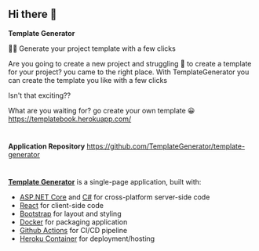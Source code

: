 ## Hi there 👋


**Template Generator**

🙋‍♀️ Generate your project template with a few clicks
<!--🌈 Contribution guidelines - how can the community get involved?
👩‍💻 Useful resources - where can the community find your docs? Is there anything else the community should know?
🍿 Fun facts - what does your team eat for breakfast?
🧙 Remember, you can do mighty things with the power of [Markdown](https://docs.github.com/github/writing-on-github/getting-started-with-writing-and-formatting-on-github/basic-writing-and-formatting-syntax)
-->
Are you going to create a new project and struggling :face_with_head_bandage: to create a template for your project? you came to the right place.
With TemplateGenerator you can create the template you like with a few clicks

Isn't that exciting??

What are you waiting for? go create your own template :grinning:    https://templatebook.herokuapp.com/

#
<p><strong>Application Repository</strong> <a href='https://github.com/TemplateGenerator/template-generator'>https://github.com/TemplateGenerator/template-generator</a></p>

#

<p><strong><a href='https://templatebook.herokuapp.com/'>Template Generator</a></strong> is a single-page application, built with:</p>
  <ul>
    <li><a href='https://get.asp.net/'>ASP.NET Core</a> and <a href='https://msdn.microsoft.com/en-us/library/67ef8sbd.aspx'>C#</a> for cross-platform server-side code</li>
    <li><a href='https://facebook.github.io/react/'>React</a> for client-side code</li>
    <li><a href='http://getbootstrap.com/'>Bootstrap</a> for layout and styling</li>
    <li><a href='https://www.docker.com/'>Docker</a> for packaging application</li>
    <li><a href='https://github.com/features/actions'>Github Actions</a> for CI/CD pipeline</li>
    <li><a href='https://www.heroku.com/'>Heroku Container</a> for deployment/hosting</li>
  </ul>
</p>
